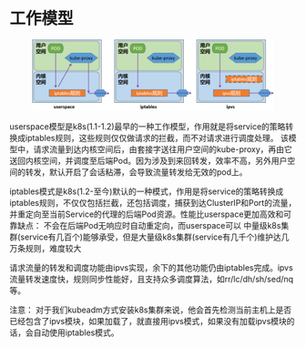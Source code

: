 # 工作模型

<figure><img src="../../../../../.gitbook/assets/image (1) (1) (1).png" alt=""><figcaption></figcaption></figure>

userspace模型是k8s(1.1-1.2)最早的一种工作模型，作用就是将service的策略转换成iptables规则，这些规则仅仅做请求的拦截，而不对请求进行调度处理。 该模型中，请求流量到达内核空间后，由套接字送往用户空间的kube-proxy，再由它送回内核空间，并调度至后端Pod。因为涉及到来回转发，效率不高，另外用户空间的转发，默认开启了会话粘滞，会导致流量转发给无效的pod上。

iptables模式是k8s(1.2-至今)默认的一种模式，作用是将service的策略转换成iptables规则，不仅仅包括拦截，还包括调度，捕获到达ClusterIP和Port的流量，并重定向至当前Service的代理的后端Pod资源。性能比userspace更加高效和可靠缺点： 不会在后端Pod无响应时自动重定向，而userspace可以 中量级k8s集群(service有几百个)能够承受，但是大量级k8s集群(service有几千个)维护达几万条规则，难度较大



请求流量的转发和调度功能由ipvs实现，余下的其他功能仍由iptables完成。ipvs流量转发速度快，规则同步性能好，且支持众多调度算法，如rr/lc/dh/sh/sed/nq等。

注意： 对于我们kubeadm方式安装k8s集群来说，他会首先检测当前主机上是否已经包含了ipvs模块，如果加载了，就直接用ipvs模式，如果没有加载ipvs模块的话，会自动使用iptables模式。
